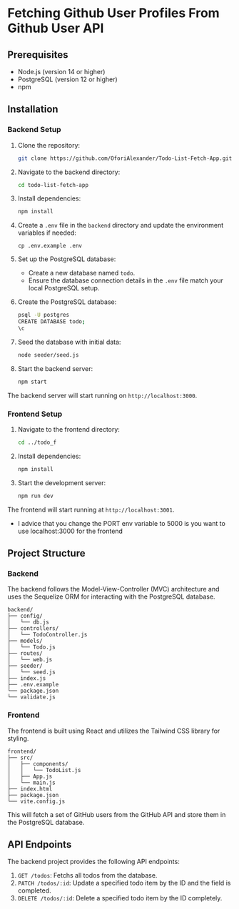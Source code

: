 
# Fetching Github User Profiles From Github User API


## Prerequisites
- Node.js (version 14 or higher)
- PostgreSQL (version 12 or higher)
- npm

## Installation

### Backend Setup

1. Clone the repository:
   ```bash
   git clone https://github.com/OforiAlexander/Todo-List-Fetch-App.git
   ```

2. Navigate to the backend directory:
   ```bash
   cd todo-list-fetch-app
   ```

3. Install dependencies:
   ```bash
   npm install
   ```

4. Create a `.env` file in the `backend` directory and update the environment variables if needed:
   ```
   cp .env.example .env
   ```

5. Set up the PostgreSQL database:
   - Create a new database named `todo`.
   - Ensure the database connection details in the `.env` file match your local PostgreSQL setup.

6. Create the PostgreSQL database:
   ```bash
   psql -U postgres
   CREATE DATABASE todo;
   \c
   ```

7. Seed the database with initial data:
   ```bash
   node seeder/seed.js
   ```

8. Start the backend server:
   ```bash
   npm start
   ```

The backend server will start running on `http://localhost:3000`.

### Frontend Setup

1. Navigate to the frontend directory:
   ```bash
   cd ../todo_f
   ```

2. Install dependencies:
   ```bash
   npm install
   ```

3. Start the development server:
   ```bash
   npm run dev
   ```

The frontend will start running at `http://localhost:3001`.
- I advice that you change the PORT env variable to 5000 is you want to use localhost:3000 for the frontend

## Project Structure

### Backend

The backend follows the Model-View-Controller (MVC) architecture and uses the Sequelize ORM for interacting with the PostgreSQL database.

```
backend/
├── config/
│   └── db.js
├── controllers/
│   └── TodoController.js
├── models/
│   └── Todo.js
├── routes/
│   └── web.js
├── seeder/
│   └── seed.js
├── index.js
├── .env.example
└── package.json
└── validate.js
```

### Frontend

The frontend is built using React and utilizes the Tailwind CSS library for styling.

```
frontend/
├── src/
│   ├── components/
│   │   └── TodoList.js
│   ├── App.js
│   └── main.js
├── index.html
├── package.json
└── vite.config.js
```

This will fetch a set of GitHub users from the GitHub API and store them in the PostgreSQL database.

## API Endpoints

The backend project provides the following API endpoints:

1. `GET /todos`: Fetchs all todos from the database.
2. `PATCH /todos/:id`: Update a specified todo item by the ID and the field is completed.
2. `DELETE /todos/:id`: Delete a specified todo item by the ID completely.
